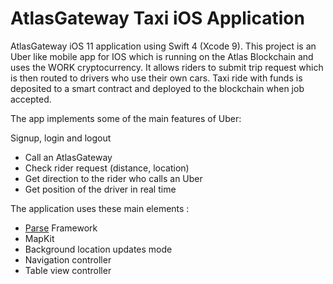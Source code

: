 # AtlasGateway Taxi iOS Application

AtlasGateway iOS 11 application using Swift 4 (Xcode 9).
This project is an Uber like mobile app for IOS which is running on the Atlas Blockchain and uses the WORK cryptocurrency. It allows riders to submit trip request which is then routed to drivers who use their own cars.  Taxi ride with funds is deposited to a smart contract and deployed to the blockchain when job accepted.

The app implements some of the main features of Uber:

Signup, login and logout
- Call an AtlasGateway
- Check rider request (distance, location)
- Get direction to the rider who calls an Uber
- Get position of the driver in real time

The application uses these main elements :  
- [Parse](https://www.parse.com) Framework
- MapKit
- Background location updates mode
- Navigation controller
- Table view controller
